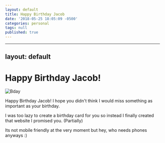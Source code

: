 ```yaml
---
layout: default
title: Happy Birthday Jacob
date: '2018-05-25 18:05:09 -0500'
categories: personal
tags: null
published: true
---
```

---
layout: default
---


Happy Birthday Jacob!
==============

![Bday](https://www.wishesgreeting.com/wp-content/uploads/2015/10/happy-birthday-cat02.jpg)


Happy Birthday Jacob! I hope you didn't think I would miss something as important as your birthday.

I was too lazy to create a birthday card for you so instead I finally created that website I promised you. (Partially)

Its not mobile friendly at the very moment but hey, who needs phones anyways :)
